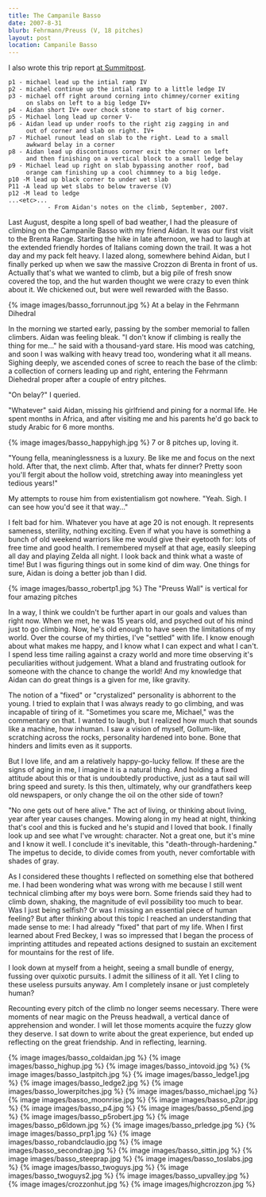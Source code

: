 ```yaml
---
title: The Campanile Basso
date: 2007-8-31
blurb: Fehrmann/Preuss (V, 18 pitches)
layout: post
location: Campanile Basso
---
```


I also wrote this trip report <a
href="https://www.summitpost.org/meditations-on-the-guglia/381058">at
Summitpost</a>.

    p1 - michael lead up the intial ramp IV
    p2 - micahel continue up the intial ramp to a little ledge IV
    p3 - michael off right around corning into chimney/corner exiting 
         on slabs on left to a big ledge IV+
    p4 - Aidan short IV+ over chock stone to start of big corner.
    p5 - Michael long lead up corner V-
    p6 - Aidan lead up under roofs to the right zig zagging in and 
         out of corner and slab on right. IV+
    p7 - Michael runout lead on slab to the right. Lead to a small 
         awkward belay in a corner
    p8 - Aidan lead up discontinuos corner exit the corner on left
         and then finishing on a vertical block to a small ledge belay
    p9 - Michael lead up right on slab bypassing another roof, bad
         orange cam finishing up a cool chimmney to a big ledge.
    p10 -M lead up black corner to under wet slab
    P11 -A lead up wet slabs to below traverse (V)
    p12 -M lead to ledge
    ...<etc>...
               - From Aidan's notes on the climb, September, 2007.

Last August, despite a long spell of bad weather, I had the pleasure of
climbing on the Campanile Basso with my friend Aidan. It was our first visit to
the Brenta Range. Starting the hike in late afternoon, we had to laugh at the
extended friendly hordes of Italians coming down the trail. It was a hot day
and my pack felt heavy. I lazed along, somewhere behind Aidan, but I finally
perked up when we saw the massive Crozzon di Brenta in front of us. Actually
that's what we wanted to climb, but a big pile of fresh snow covered the top,
and the hut warden thought we were crazy to even think about it. We chickened
out, but were well rewarded with the Basso.

{% image images/basso_forrunnout.jpg %}
At a belay in the Fehrmann Dihedral

In the morning we started early, passing by the somber memorial to fallen
climbers. Aidan was feeling bleak. "I don't know if climbing is really the
thing for me..." he said with a thousand-yard stare. His mood was catching, and
soon I was walking with heavy tread too, wondering what it all means. Sighing
deeply, we ascended cones of scree to reach the base of the climb: a collection
of corners leading up and right, entering the Fehrmann Diehedral proper after a
couple of entry pitches.

"On belay?" I queried.

"Whatever" said Aidan, missing his girlfriend and pining for a normal life. He
spent months in Africa, and after visiting me and his parents he'd go back to
study Arabic for 6 more months. 

{% image images/basso_happyhigh.jpg %}
7 or 8 pitches up, loving it.

"Young fella, meaninglessness is a luxury. Be like me and focus on the next
hold. After that, the next climb. After that, whats fer dinner? Pretty soon
you'll fergit about the hollow void, stretching away into meaningless yet
tedious years!"

My attempts to rouse him from existentialism got nowhere. "Yeah. Sigh. I can
see how you'd see it that way..."

I felt bad for him. Whatever you have at age 20 is not enough. It represents
sameness, sterility, nothing exciting. Even if what you have is something a
bunch of old weekend warriors like me would give their eyetooth for: lots of
free time and good health. I remembered myself at that age, easily sleeping all
day and playing Zelda all night. I look back and think what a waste of time!
But I was figuring things out in some kind of dim way. One things for sure,
Aidan is doing a better job than I did.

{% image images/basso_robertp1.jpg %}
The "Preuss Wall" is vertical for four amazing pitches

In a way, I think we couldn't be further apart in our goals and values than
right now. When we met, he was 15 years old, and psyched out of his mind just
to go climbing. Now, he's old enough to have seen the limitations of my world.
Over the course of my thirties, I've "settled" with life. I know enough about
what makes me happy, and I know what I can expect and what I can't. I spend
less time railing against a crazy world and more time observing it's
peculiarities without judgement. What a bland and frustrating outlook for
someone with the chance to change the world! And my knowledge that Aidan can do
great things is a given for me, like gravity.

The notion of a "fixed" or "crystalized" personality is abhorrent to the young.
I tried to explain that I was always ready to go climbing, and was incapable of
tiring of it. "Sometimes you scare me, Michael," was the commentary on that. I
wanted to laugh, but I realized how much that sounds like a machine, how
inhuman. I saw a vision of myself, Gollum-like, scratching across the rocks,
personality hardened into bone. Bone that hinders and limits even as it
supports.

But I love life, and am a relatively happy-go-lucky fellow. If these are the
signs of aging in me, I imagine it is a natural thing. And holding a fixed
attitude about this or that is undoubtedly productive, just as a taut sail will
bring speed and surety. Is this then, ultimately, why our grandfathers keep old
newspapers, or only change the oil on the other side of town?

"No one gets out of here alive." The act of living, or thinking about living,
year after year causes changes. Mowing along in my head at night, thinking
that's cool and this is fucked and he's stupid and I loved that book. I finally
look up and see what I've wrought: character. Not a great one, but it's mine
and I know it well. I conclude it's inevitable, this "death-through-hardening."
The impetus to decide, to divide comes from youth, never comfortable with
shades of gray.

As I considered these thoughts I reflected on something else that bothered me.
I had been wondering what was wrong with me because I still went technical
climbing after my boys were born. Some friends said they had to climb down,
shaking, the magnitude of evil possibility too much to bear. Was I just being
selfish? Or was I missing an essential piece of human feeling? But after
thinking about this topic I reached an understanding that made sense to me: I
had already "fixed" that part of my life. When I first learned about Fred
Beckey, I was so impressed that I began the process of imprinting attitudes and
repeated actions designed to sustain an excitement for mountains for the rest
of life. 

I look down at myself from a height, seeing a small bundle of energy, fussing
over quixotic pursuits. I admit the silliness of it all. Yet I cling to these
useless pursuits anyway. Am I completely insane or just completely human?


Recounting every pitch of the climb no longer seems necessary. There were
moments of near magic on the Preuss headwall, a vertical dance of apprehension
and wonder. I will let those moments acquire the fuzzy glow they deserve. I sat
down to write about the great experience, but ended up reflecting on the great
friendship. And in reflecting, learning. 

{% image images/basso_coldaidan.jpg %}
{% image images/basso_highup.jpg %}
{% image images/basso_intovoid.jpg %}
{% image images/basso_lastpitch.jpg %}
{% image images/basso_ledge1.jpg %}
{% image images/basso_ledge2.jpg %}
{% image images/basso_lowerpitches.jpg %}
{% image images/basso_michael.jpg %}
{% image images/basso_moonrise.jpg %}
{% image images/basso_p2pr.jpg %}
{% image images/basso_p4.jpg %}
{% image images/basso_p5end.jpg %}
{% image images/basso_p5robert.jpg %}
{% image images/basso_p6ldown.jpg %}
{% image images/basso_prledge.jpg %}
{% image images/basso_prp1.jpg %}
{% image images/basso_robandclaudio.jpg %}
{% image images/basso_secondrap.jpg %}
{% image images/basso_sittin.jpg %}
{% image images/basso_steeprap.jpg %}
{% image images/basso_toslabs.jpg %}
{% image images/basso_twoguys.jpg %}
{% image images/basso_twoguys2.jpg %}
{% image images/basso_upvalley.jpg %}
{% image images/crozzonhut.jpg %}
{% image images/highcrozzon.jpg %}
